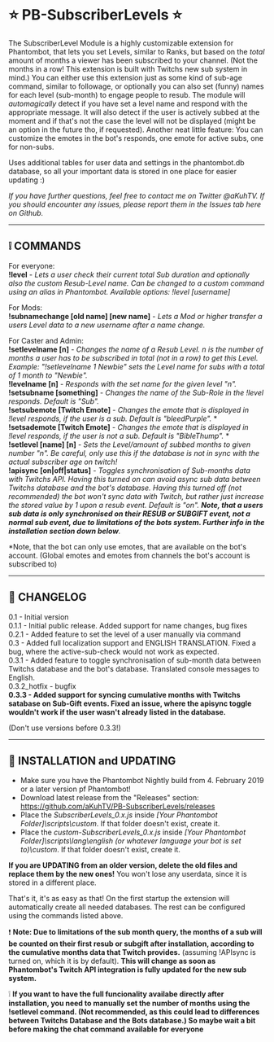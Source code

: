 # ⭐ PB-SubscriberLevels ⭐

The SubscriberLevel Module is a highly customizable extension for Phantombot, that lets you set Levels, similar to Ranks, but based on the *total* amount of months a viewer has been subscribed to your channel. (Not the months in a row! This extension is built with Twitchs new sub system in mind.)
You can either use this extension just as some kind of sub-age command, similar to followage, or optionally you can also set (funny) names for each level (sub-month) to engage people to resub. The module will *automagically* detect if you have set a level name and respond with the appropriate message. It will also detect if the user is actively subbed at the moment and if that's not the case the level will not be displayed (might be an option in the future tho, if requested).
Another neat little feature: You can customize the emotes in the bot's responds, one emote for active subs, one for non-subs.

Uses additional tables for user data and settings in the phantombot.db database, so all your important data is stored in one place for easier updating :)  

*If you have further questions, feel free to contact me on Twitter @aKuhTV. If you should encounter any issues, please report them in the Issues tab here on Github.*
  
-------------  
  
## ❕ COMMANDS

For everyone:  
**!level** - *Lets a user check their current total Sub duration and optionally also the custom Resub-Level name.  Can be changed to a custom command using an alias in Phantombot. Available options: !level [username]*  
  
For Mods:  
**!subnamechange [old name] [new name]** - *Lets a Mod or higher transfer a users Level data to a new username after a name change.*  
  
For Caster and Admin:  
**!setlevelname [n]** - *Changes the name of a Resub Level. n is the number of months a user has to be subscribed in total (not in a row) to get this Level. Example: "!setlevelname 1 Newbie" sets the Level name for subs with a total of 1 month to "Newbie".*  
**!levelname [n]** - *Responds with the set name for the given level "n".*  
**!setsubname [something]** - *Changes the name of the Sub-Role in the !level responds. Default is "Sub".*  
**!setsubemote [Twitch Emote]** - *Changes the emote that is displayed in !level responds, if the user is a sub. Default is "bleedPurple".* *  
**!setsademote [Twitch Emote]** - *Changes the emote that is displayed in !level responds, if the user is not a sub. Default is "BibleThump".* *  
**!setlevel [name] [n]** - *Sets the Level/amount of subbed months to given number "n". Be careful, only use this if the database is not in sync with the actual subscriber age on twitch!*  
**!apisync [on|off|status]** - *Toggles synchronisation of Sub-months data with Twitchs API. Having this turned on can avoid async sub data between Twitchs database and the bot's database. Having this turned off (not recommended) the bot won't sync data with Twitch, but rather just increase the stored value by 1 upon a resub event. Default is "on". **Note, that a users sub data is only synchronised on their RESUB or SUBGIFT event, not a normal sub event, due to limitations of the bots system. Further info in the installation section down below**.*   
  

*Note, that the bot can only use emotes, that are available on the bot's account. (Global emotes and emotes from channels the bot's account is subscribed to)  
  
--------------  
  
## 📆 CHANGELOG  

0.1 - Initial version  
0.1.1 - Initial public release. Added support for name changes, bug fixes  
0.2.1 - Added feature to set the level of a user manually via command  
0.3 - Added full localization support and ENGLISH TRANSLATION. Fixed a bug, where the active-sub-check would not work as expected.  
0.3.1 - Added feature to toggle synchronisation of sub-month data between Twitchs database and the bot's database. Translated console messages to English.   
0.3.2_hotfix - bugfix  
**0.3.3 - Added support for syncing cumulative months with Twitchs satabase on Sub-Gift events.
Fixed an issue, where the apisync toggle wouldn't work if the user wasn't already listed in the database.**  
  
(Don't use versions before 0.3.3!)  
  
--------------  
  
## 💾 INSTALLATION and UPDATING  
    
- Make sure you have the Phantombot Nightly build from 4. February 2019 or a later version pf Phantombot!  
- Download latest release from the "Releases" section: https://github.com/aKuhTV/PB-SubscriberLevels/releases  
- Place the *SubscriberLevels_0.x.js* inside *[Your Phantombot Folder]\scripts\custom*. If that folder doesn't exist, create it.  
- Place the *custom-SubscriberLevels_0.x.js* inside *[Your Phantombot Folder]\scripts\lang\english (or whatever language your bot is set to)\custom*. If that folder doesn't exist, create it.  
  
**If you are UPDATING from an older version, delete the old files and replace them by the new ones!** You won't lose any userdata, since it is stored in a different place.  
  
That's it, it's as easy as that! On the first startup the extension will automatically create all needed databases. The rest can be configured using the commands listed above.  
  
❗ **Note: Due to limitations of the sub month query, the months of a sub will be counted on their first resub or subgift after installation, according to the cumulative months data that Twitch provides.** (assuming !APIsync is turned on, which it is by default). **This will change as soon as Phantombot's Twitch API integration is fully updated for the new sub system.**   
  
❕ **If you want to have the full funcionality availabe directly after installation, you need to manually set the number of months using the !setlevel command. (Not recommended, as this could lead to differences between Twitchs Database and the Bots database.) So maybe wait a bit before making the chat command available for everyone**
